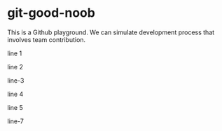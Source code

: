 # git-good-noob

This is a Github playground. We can simulate development process that involves team contribution.

line 1

line 2

line-3

line 4

line 5

line-7


